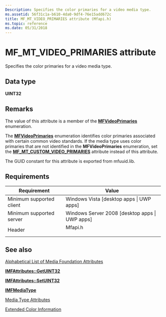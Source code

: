 ```yaml
---
Description: Specifies the color primaries for a video media type.
ms.assetid: 56f31c1a-b610-4da0-9df4-76e15add672c
title: MF_MT_VIDEO_PRIMARIES attribute (Mfapi.h)
ms.topic: reference
ms.date: 05/31/2018
---
```


# MF\_MT\_VIDEO\_PRIMARIES attribute

Specifies the color primaries for a video media type.

## Data type

**UINT32**

## Remarks

The value of this attribute is a member of the [**MFVideoPrimaries**](/windows/desktop/api/mfobjects/ne-mfobjects-mfvideoprimaries) enumeration.

The [**MFVideoPrimaries**](/windows/desktop/api/mfobjects/ne-mfobjects-mfvideoprimaries) enumeration identifies color primaries associated with certain common video standards. If the media type uses color primaries that are not identified in the **MFVideoPrimaries** enumeration, set the [**MF\_MT\_CUSTOM\_VIDEO\_PRIMARIES**](mf-mt-custom-video-primaries-attribute.md) attribute instead of this attribute.

The GUID constant for this attribute is exported from mfuuid.lib.

## Requirements



| Requirement | Value |
|-------------------------------------|------------------------------------------------------------------------------------|
| Minimum supported client<br/> | Windows Vista \[desktop apps \| UWP apps\]<br/>                              |
| Minimum supported server<br/> | Windows Server 2008 \[desktop apps \| UWP apps\]<br/>                        |
| Header<br/>                   | <dl> <dt>Mfapi.h</dt> </dl> |



## See also

<dl> <dt>

[Alphabetical List of Media Foundation Attributes](alphabetical-list-of-media-foundation-attributes.md)
</dt> <dt>

[**IMFAttributes::GetUINT32**](/windows/desktop/api/mfobjects/nf-mfobjects-imfattributes-getuint32)
</dt> <dt>

[**IMFAttributes::SetUINT32**](/windows/desktop/api/mfobjects/nf-mfobjects-imfattributes-setuint32)
</dt> <dt>

[**IMFMediaType**](/windows/desktop/api/mfobjects/nn-mfobjects-imfmediatype)
</dt> <dt>

[Media Type Attributes](media-type-attributes.md)
</dt> <dt>

[Extended Color Information](extended-color-information.md)
</dt> </dl>

 

 




